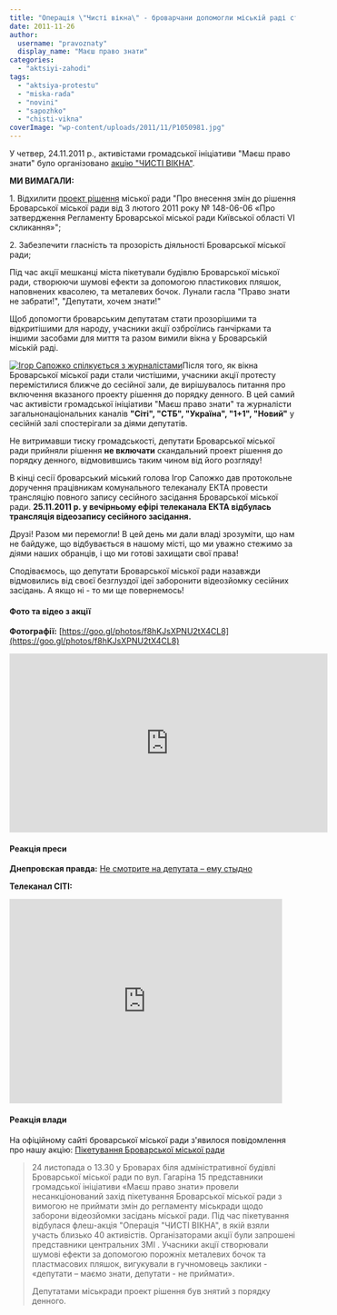 ```yaml
---
title: "Операція \"Чисті вікна\" - броварчани допомогли міській раді стати прозорішою"
date: 2011-11-26
author: 
  username: "pravoznaty"
  display_name: "Маєш право знати"
categories: 
  - "aktsiyi-zahodi"
tags: 
  - "aktsiya-protestu"
  - "miska-rada"
  - "novini"
  - "sapozhko"
  - "chisti-vikna"
coverImage: "wp-content/uploads/2011/11/P1050981.jpg"
---
```


У четвер, 24.11.2011 р., активістами громадської ініціативи "Маєш право знати" було організовано [акцію "ЧИСТІ ВІКНА"](https://mpz.brovary.org/novini/operacia-chisti-vikna-pres-anons/ "Операція “Чисті вікна”").

**МИ ВИМАГАЛИ:**

1\. Відхилити [проект рішення](https://mpz.brovary.org/novini/brovarskamiskaradauzakonuezaboronuvideozjomki-proektrisenna "Проект рішення про заборону відеозйомки") міської ради "Про внесення змін до рішення Броварської міської ради від 3 лютого 2011 року № 148-06-06 «Про затвердження Регламенту Броварської міської ради Київської області VI скликання»";<!--more-->

2\. Забезпечити гласність та прозорість діяльності Броварської міської ради;

Під час акції мешканці міста пікетували будівлю Броварської міської ради, створюючи шумові ефекти за допомогою пластикових пляшок, наповнених квасолею, та металевих бочок. Лунали гасла "Право знати не забрати!", "Депутати, хочем знати!"

Щоб допомогти броварським депутатам стати прозорішими та відкритішими для народу, учасники акції озброїлись ганчірками та іншими засобами для миття та разом вимили вікна у Броварській міській раді.

[![](https://mpz.brovary.org/wp-content/uploads/2011/11/Ігор-Сапожко-спілкується-з-журналістами.jpg "Ігор Сапожко спілкується з журналістами")](https://mpz.brovary.org/wp-content/uploads/2011/11/Ігор-Сапожко-спілкується-з-журналістами.jpg)Після того, як вікна Броварської міської ради стали чистішими, учасники акції протесту перемістилися ближче до сесійної зали, де вирішувалось питання про включення вказаного проекту рішення до порядку денного. В цей самий час активісти громадської ініціативи "Маєш право знати" та журналісти загальнонаціональних каналів **"Сіті", "СТБ", "Україна", "1+1", "Новий"** у сесійній залі спостерігали за діями депутатів.

Не витримавши тиску громадськості, депутати Броварської міської ради прийняли рішення **не включати** скандальний проект рішення до порядку денного, відмовившись таким чином від його розгляду!

В кінці сесії броварський міський голова Ігор Сапожко дав протокольне доручення працівникам комунального телеканалу ЕКТА провести трансляцію повного запису сесійного засідання Броварської міської ради. **25.11.2011 р. у вечірньому ефірі телеканала ЕКТА відбулась трансляція відеозапису сесійного засідання.**

Друзі! Разом ми перемогли! В цей день ми дали владі зрозуміти, що нам не байдуже, що відбувається в нашому місті, що ми уважно стежимо за діями наших обранців, і що ми готові захищати свої права!

Сподіваємось, що депутати Броварської міської ради назавжди відмовились від своєї безглуздої ідеї заборонити відеозйомку сесійних засідань. А якщо ні - то ми ще повернемось!

#### Фото та відео з акції

**Фотографії:** [https://goo.gl/photos/f8hKJsXPNU2tX4CL8](https://goo.gl/photos/f8hKJsXPNU2tX4CL8)  

<iframe src="https://www.youtube.com/embed/9NZ3NR8nWic" width="560" height="315" frameborder="0" allowfullscreen="allowfullscreen"></iframe>

#### Реакція преси

**Днепровская правда:** [Не смотрите на депутата – ему стыдно](https://dpravda.org/ne-smotrite-na-deputata-emu-stydno/ "Заборона відеозйомки")

**Телеканал СІТІ:**

<iframe src="https://www.youtube.com/embed/p4FEVcRCo5Y" width="480" height="360" frameborder="0" allowfullscreen="allowfullscreen"></iframe>

#### Реакція влади

На офіційному сайті броварської міської ради з'явилося повідомлення про нашу акцію: [Пікетування Броварської міської ради](https://www.slideshare.net/sergIlliukhin/c-11064326 "Пікетування Броварської міської ради")

> 24 листопада о 13.30 у Броварах біля адміністративної будівлі Броварської міської ради по вул. Гагаріна 15 представники громадської ініціативи «Маєш право знати» провели несанкціонований захід пікетування Броварської міської ради з вимогою не приймати змін до регламенту міськради щодо заборони відеозйомки засідань міської ради. Під час пікетування відбулася флеш-акція "Операція "ЧИСТІ ВІКНА", в якій взяли участь близько 40 активістів. Організаторами акції були запрошені представники центральних ЗМІ . Учасники акції створювали шумові ефекти за допомогою порожніх металевих бочок та пластмасових пляшок, вигукували в гучномовець заклики - «депутати – маємо знати, депутати - не приймати».
> 
> Депутатами міськради проект рішення був знятий з порядку денного.
